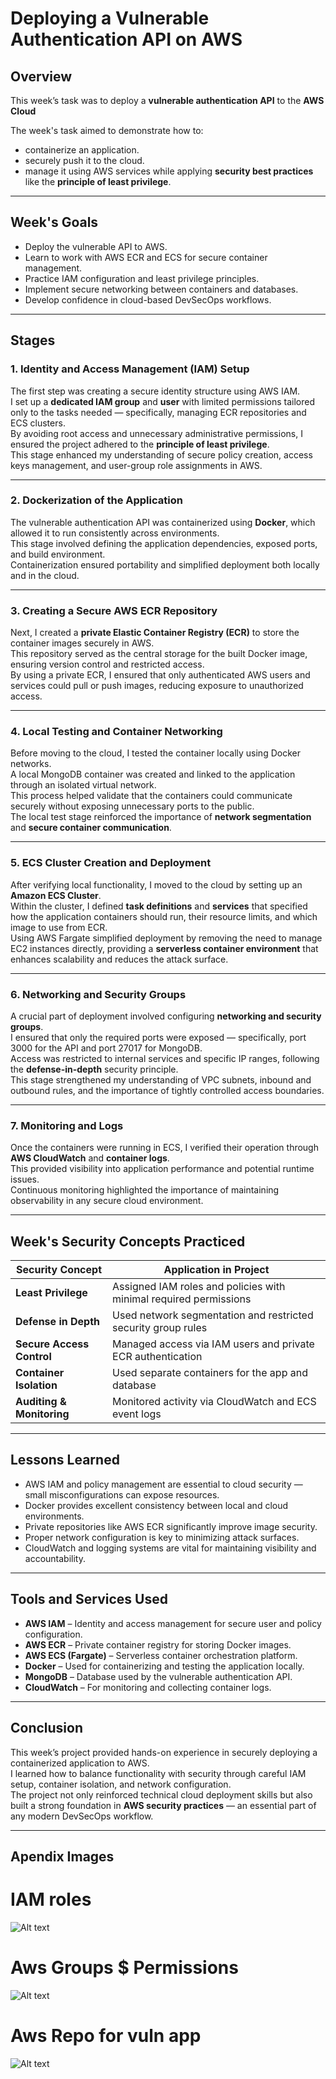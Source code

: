 # Deploying a Vulnerable Authentication API on AWS

## Overview
This week’s task was to deploy a **vulnerable authentication API** to the **AWS Cloud** 

The week's task aimed to demonstrate how to:
- containerize an application.
- securely push it to the cloud.
- manage it using AWS services while applying **security best practices** like the **principle of least privilege**.
 

---

## Week's Goals
- Deploy the vulnerable  API to AWS.
- Learn to work with AWS ECR and ECS for secure container management.
- Practice IAM configuration and least privilege principles.
- Implement secure networking between containers and databases.
- Develop confidence in cloud-based DevSecOps workflows.

---

## Stages

### **1. Identity and Access Management (IAM) Setup**
The first step was creating a secure identity structure using AWS IAM.  
I set up a **dedicated IAM group** and **user** with limited permissions tailored only to the tasks needed — specifically, managing ECR repositories and ECS clusters.  
By avoiding root access and unnecessary administrative permissions, 
I ensured the project adhered to the **principle of least privilege**.  
This stage enhanced my understanding of secure policy creation, access keys management, and user-group role assignments in AWS.

---

### **2. Dockerization of the Application**
The vulnerable authentication API was containerized using **Docker**, which allowed it to run consistently across environments.  
This stage involved defining the application dependencies, exposed ports, and build environment.  
Containerization ensured portability and simplified deployment both locally and in the cloud.  


---

### **3. Creating a Secure AWS ECR Repository**
Next, I created a **private Elastic Container Registry (ECR)** to store the container images securely in AWS.  
This repository served as the central storage for the built Docker image, ensuring version control and restricted access.  
By using a private ECR, I ensured that only authenticated AWS users and services could pull or push images, reducing exposure to unauthorized access.

---

### **4. Local Testing and Container Networking**
Before moving to the cloud, I tested the container locally using Docker networks.  
A local MongoDB container was created and linked to the application through an isolated virtual network.  
This process helped validate that the containers could communicate securely without exposing unnecessary ports to the public.  
The local test stage reinforced the importance of **network segmentation** and **secure container communication**.

---

### **5. ECS Cluster Creation and Deployment**
After verifying local functionality, I moved to the cloud by setting up an **Amazon ECS Cluster**.  
Within the cluster, I defined **task definitions** and **services** that specified how the application containers should run, their resource limits, and which image to use from ECR.  
Using AWS Fargate simplified deployment by removing the need to manage EC2 instances directly, providing a **serverless container environment** that enhances scalability and reduces the attack surface.

---

### **6. Networking and Security Groups**
A crucial part of deployment involved configuring **networking and security groups**.  
I ensured that only the required ports were exposed — specifically, port 3000 for the API and port 27017 for MongoDB.  
Access was restricted to internal services and specific IP ranges, following the **defense-in-depth** security principle.  
This stage strengthened my understanding of VPC subnets, inbound and outbound rules, and the importance of tightly controlled access boundaries.

---

### **7. Monitoring and Logs**
Once the containers were running in ECS, I verified their operation through **AWS CloudWatch** and **container logs**.  
This provided visibility into application performance and potential runtime issues.  
Continuous monitoring highlighted the importance of maintaining observability in any secure cloud environment.

---

## Week's Security Concepts Practiced
| Security Concept | Application in Project |
|------------------|------------------------|
| **Least Privilege** | Assigned IAM roles and policies with minimal required permissions |
| **Defense in Depth** | Used network segmentation and restricted security group rules |
| **Secure Access Control** | Managed access via IAM users and private ECR authentication |
| **Container Isolation** | Used separate containers for the app and database |
| **Auditing & Monitoring** | Monitored activity via CloudWatch and ECS event logs |

---

## Lessons Learned
- AWS IAM and policy management are essential to cloud security — small misconfigurations can expose resources.
- Docker provides excellent consistency between local and cloud environments.
- Private repositories like AWS ECR significantly improve image security.
- Proper network configuration is key to minimizing attack surfaces.
- CloudWatch and logging systems are vital for maintaining visibility and accountability.

---

##  Tools and Services Used
- **AWS IAM** – Identity and access management for secure user and policy configuration.  
- **AWS ECR** – Private container registry for storing Docker images.  
- **AWS ECS (Fargate)** – Serverless container orchestration platform.  
- **Docker** – Used for containerizing and testing the application locally.  
- **MongoDB** – Database used by the vulnerable authentication API.  
- **CloudWatch** – For monitoring and collecting container logs.

---

## Conclusion
This week’s project provided hands-on experience in securely deploying a containerized application to AWS.  
I learned how to balance functionality with security through careful IAM setup, container isolation, and network configuration.  
The project not only reinforced technical cloud deployment skills but also built a strong foundation in **AWS security practices** — an essential part of any modern DevSecOps workflow.

---

## **Apendix Images**

# IAM roles

![Alt text](/Images/aws1.png)


# Aws Groups $ Permissions 

![Alt text](/Images/aws5.png)

# Aws Repo for vuln app

![Alt text](/Images/aws15.png)
